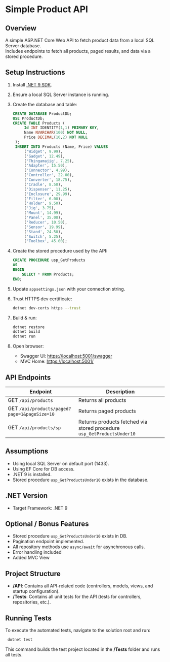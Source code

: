 # Simple Product API

## Overview
A simple ASP.NET Core Web API to fetch product data from a local SQL Server database.  
Includes endpoints to fetch all products, paged results, and data via a stored procedure.

## Setup Instructions
1. Install [.NET 9 SDK](https://dotnet.microsoft.com/download).
2. Ensure a local SQL Server instance is running.
3. Create the database and table:
   ```sql
   CREATE DATABASE ProductDb;
   USE ProductDb;
   CREATE TABLE Products (
		Id INT IDENTITY(1,1) PRIMARY KEY,
		Name NVARCHAR(100) NOT NULL,
		Price DECIMAL(10,2) NOT NULL
	);
	INSERT INTO Products (Name, Price) VALUES
		('Widget', 9.99),
		('Gadget', 12.49),
		('Thingamajig', 7.25),
		('Adapter', 15.50),
		('Connector', 4.99),
		('Controller', 22.00),
		('Converter', 18.75),
		('Cradle', 8.50),
		('Dispenser', 11.25),
		('Enclosure', 29.99),
		('Filter', 6.00),
		('Holder', 9.50),
		('Jig', 3.75),
		('Mount', 14.99),
		('Panel', 35.00),
		('Reducer', 10.50),
		('Sensor', 19.99),
		('Stand', 24.50),
		('Switch', 5.25),
		('Toolbox', 45.00);
   ```
   
4. Create the stored procedure used by the API:
   ```sql
   CREATE PROCEDURE usp_GetProducts
   AS
   BEGIN
       SELECT * FROM Products;
   END;
   ```
5. Update `appsettings.json` with your connection string.
6. Trust HTTPS dev certificate:

   ```bash
   dotnet dev-certs https --trust
   ```
7. Build & run:

   ```bash
   dotnet restore
   dotnet build
   dotnet run
   ```
8. Open browser: 
   - Swagger UI: [https://localhost:5001/swagger](https://localhost:5001/swagger)
   - MVC Home: [https://localhost:5001/](https://localhost:5001/)

## API Endpoints

| Endpoint                                     | Description                                                             |
| -------------------------------------------- | ----------------------------------------------------------------------- |
| GET `/api/products`                          | Returns all products                                                    |
| GET `/api/products/paged?page=1&pageSize=10` | Returns paged products                                                  |
| GET `/api/products/sp`                       | Returns products fetched via stored procedure `usp_GetProductsUnder10`  |

## Assumptions

* Using local SQL Server on default port (1433).
* Using EF Core for DB access.
* .NET 9 is installed.
* Stored procedure `usp_GetProductsUnder10` exists in the database.

## .NET Version

* Target Framework: .NET 9

## Optional / Bonus Features

* Stored procedure `usp_GetProductsUnder10` exists in DB.
* Pagination endpoint implemented.
* All repository methods use `async/await` for asynchronous calls.
* Error handling included
* Added MVC View

## Project Structure

- **/API**: Contains all API-related code (controllers, models, views, and startup configuration).
- **/Tests**: Contains all unit tests for the API (tests for controllers, repositories, etc.).

## Running Tests

To execute the automated tests, navigate to the solution root and run:

```bash
 dotnet test
```

This command builds the test project located in the **/Tests** folder and runs all tests.
